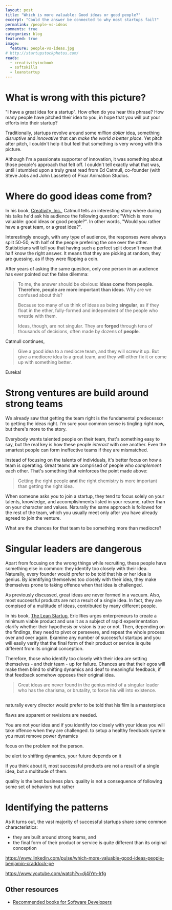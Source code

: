 ```yaml
---
layout: post
title: "Which is more valuable: Good ideas or good people?"
excerpt: "Could the answer be connected to why most startups fail?"
permalink: /people-vs-ideas
comments: true
categories: blog
featured: true
image:
  feature: people-vs-ideas.jpg
# http://startupstockphotos.com/
reads:
  - creativityincbook
  - softskills
  - leanstartup
---
```


# What is wrong with this picture?

"I have a great idea for a startup". How often do you hear this phrase? How many people have pitched their idea to you, in hope that you will put your efforts into their startup?

Traditionally, startups revolve around some *million dollar* idea, something *disruptive* and *innovative* that can *make the world a better place*. Yet pitch after pitch, I couldn't help it but feel that something is very wrong with this picture.

Although I'm a passionate supporter of innovation, it was something about those people's approach that felt off. I couldn't tell exactly what that was, until I stumbled upon a truly great read from Ed Catmull, co-founder (with Steve Jobs and John Lasseter) of Pixar Animation Studios.


# Where do good ideas come from?

In his book, [Creativity, Inc.](http://geni.us/creativityincbook), Catmull tells an interesting story where during his talks he'd ask his audience the following question: "Which is more valuable: good ideas or good people?". In other words, "Would you rather have a great team, or a great idea?".

Interestingly enough, with any type of audience, the responses were always split 50-50, with half of the people prefering the one over the other. Statisticians will tell you that having such a perfect split doesn't mean that half know the right answer. It means that they are picking at random, they are guessing, as if they were flipping a coin.

After years of asking the same question, only one person in an audience has ever pointed out the false dilemma:

> To me, the answer should be obvious: **Ideas come from people. Therefore, people are more important than ideas**. Why are we confused about this?
>
> Because too many of us think of ideas as being **singular**, as if they float in the ether, fully-formed and independent of the people who wrestle with them.
>
> Ideas, though, are not singular. They are **forged** through tens of thousands of decisions, often made by dozens of **people**.

Catmull continues,

> Give a good idea to a mediocre team, and they will screw it up. But give a mediocre idea to a great team, and they will either fix it or come up with something better.

Eureka!


# Strong ventures are build around strong teams

We already saw that getting the team right is the fundamental predecessor to getting the ideas right. I'm sure your common sense is tingling right now, but there's more to the story. 

Everybody wants talented people on their team, that's something easy to say, but the real key is how these people *interact* with one another. Even the smartest people can form ineffective teams if they are mismatched.

Instead of focusing on the talents of individuals, it's better focus on *how* a team is operating. Great teams are comprised of people who *complement* each other. That's something that reinforces the point made above:

> Getting the right people **and** the right chemistry is more important than getting the right idea.

When someone asks you to join a startup, they tend to focus solely on your talents, knowledge, and accomplishments listed in your resume, rather than on your character and values. Naturally the same approach is followed for the rest of the team, which you usually meet only after you have already agreed to join the venture.

What are the chances for that team to be something more than mediocre?


# Singular leaders are dangerous

Apart from focusing on the wrong things while recruiting, these people have something else in common: they identify too closely with their idea. Naturally, every founder would prefer to be told that his or her idea is genius. By identifying themselves too closely with their idea, they make themselves prone to taking offence when that idea is challenged.

As previously discussed, great ideas are never formed in a vacuum. Also, most successful products are not a result of a single idea. In fact, they are compised of a multitude of ideas, contributed by many different people.

In his book, [The Lean Startup](http://geni.us/leanstartup), Eric Ries urges enterpreneurs to create a minimum viable product and use it as a subject of rapid experimentation clarify whether their hypothesis or vision is true or not. Then, depending on the findings, they need to pivot or persevere, and repeat the whole process over and over again. Examine any number of successful startups and you will easily verify that the final form of their product or service is quite different from its original conception.

Therefore, those who identify too closely with their idea are setting themselves - and their team - up for failure. Chances are that their egos will make them blind to shifting dynamics and deaf to meaningful feedback, if that feedback somehow opposes their original idea.

> Great ideas are never found in the genius mind of a singular leader who has the charisma, or brutality, to force his will into existence.


## 



naturally every director would prefer to be told that his film is a masterpiece 

flaws are apparent or revisions are needed.

You are not your idea and if you identify too closely with your ideas you will take offence when they are challenged. to setup a healthy feedback system you must remove power dynamics

focus on the problem not the person.


be alert to shifting dynamics, your future depends on it





If you think about it, most successful products are not a result of a single idea, but a multitude of them. 

quality is the best business plan. quality is not a consequence of following some set of behaviors but rather 



# Identifying the patterns

As it turns out, the vast majority of successful startups share some common characteristics:

* they are built around strong teams, and
* the final form of their product or service is quite different than its original conception




https://www.linkedin.com/pulse/which-more-valuable-good-ideas-people-benjamin-craddock-pe

https://www.youtube.com/watch?v=dj4iYm-lrfg


## Other resources

* [Recommended books for Software Developers](http://blog.drinkbird.com/books/)
